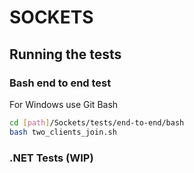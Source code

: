 # SOCKETS

## Running the tests

### Bash end to end test
For Windows use Git Bash
```bash
cd [path]/Sockets/tests/end-to-end/bash
bash two_clients_join.sh
```

### .NET Tests (WIP)